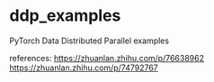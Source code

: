 # ddp_examples
PyTorch Data Distributed Parallel examples

references:
  https://zhuanlan.zhihu.com/p/76638962
  https://zhuanlan.zhihu.com/p/74792767
